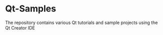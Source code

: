 # Qt-Samples
The repository contains various Qt tutorials and sample projects using the Qt Creator IDE
